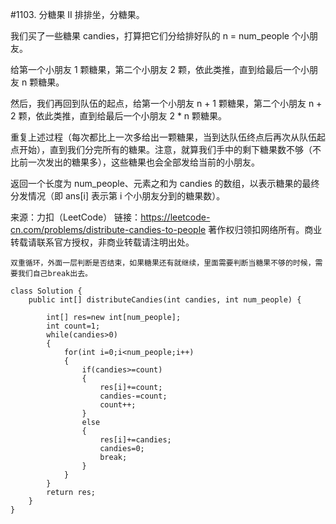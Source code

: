 #1103. 分糖果 II
排排坐，分糖果。

我们买了一些糖果 candies，打算把它们分给排好队的 n = num_people 个小朋友。

给第一个小朋友 1 颗糖果，第二个小朋友 2 颗，依此类推，直到给最后一个小朋友 n 颗糖果。

然后，我们再回到队伍的起点，给第一个小朋友 n + 1 颗糖果，第二个小朋友 n + 2 颗，依此类推，直到给最后一个小朋友 2 * n 颗糖果。

重复上述过程（每次都比上一次多给出一颗糖果，当到达队伍终点后再次从队伍起点开始），直到我们分完所有的糖果。注意，就算我们手中的剩下糖果数不够（不比前一次发出的糖果多），这些糖果也会全部发给当前的小朋友。

返回一个长度为 num_people、元素之和为 candies 的数组，以表示糖果的最终分发情况（即 ans[i] 表示第 i 个小朋友分到的糖果数）。

来源：力扣（LeetCode）
链接：https://leetcode-cn.com/problems/distribute-candies-to-people
著作权归领扣网络所有。商业转载请联系官方授权，非商业转载请注明出处。

	双重循环，外面一层判断是否结束，如果糖果还有就继续，里面需要判断当糖果不够的时候，需要我们自己break出去。
```
class Solution {
    public int[] distributeCandies(int candies, int num_people) {
        
        int[] res=new int[num_people];
        int count=1;
        while(candies>0)
        {
            for(int i=0;i<num_people;i++)
            {
                if(candies>=count)
                {
                    res[i]+=count;
                    candies-=count;
                    count++;
                }
                else
                {
                    res[i]+=candies;
                    candies=0;
                    break;
                }
            }
        }
        return res;
    }
}
```